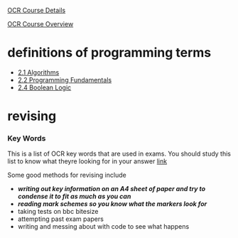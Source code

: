 [OCR Course Details](https://www.ocr.org.uk/Images/558027-specification-gcse-computer-science-j277.pdf#GCSE_Comp_Sci_J277_Spec_v2.2.indd%3A.85236%3A1321)

[OCR Course Overview](https://isaaccomputerscience.org/topics/gcse?examBoard=all&stage=all#ocr)

# definitions of programming terms
- [2.1 Algorithms](https://github.com/zycobyte/definitions/blob/master/2.1%20Algorithms.md)
- [2.2 Programming Fundamentals](https://github.com/zycobyte/definitions/blob/master/2.2%20Programming%20Fundamentals.md)
- [2.4 Boolean Logic](https://github.com/zycobyte/definitions/blob/master/2.4%20Boolean%20Logic.md)


# revising
### Key Words
This is a list of OCR key words that are used in exams. You should study this list to know what theyre looking for in your answer
[link](https://www.ocr.org.uk/Images/558027-specification-gcse-computer-science-j277.pdf#GCSE_Comp_Sci_J277_Spec_v2.2.indd%3A.85406%3A1351)

Some good methods for revising include
- ***writing out key information on an A4 sheet of paper and try to condense it to fit as much as you can***
- ***reading mark schemes so you know what the markers look for***
- taking tests on bbc bitesize
- attempting past exam papers
- writing and messing about with code to see what happens
